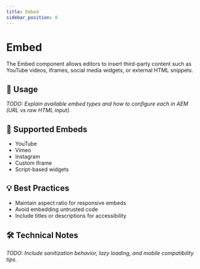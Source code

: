 ```yaml
---
title: Embed
sidebar_position: 8
---
```


# Embed

The Embed component allows editors to insert third-party content such as YouTube videos, iframes, social media widgets, or external HTML snippets.

## 🧩 Usage

_TODO: Explain available embed types and how to configure each in AEM (URL vs raw HTML input)._

## 🔗 Supported Embeds

- YouTube
- Vimeo
- Instagram
- Custom iframe
- Script-based widgets

## 💡 Best Practices

- Maintain aspect ratio for responsive embeds
- Avoid embedding untrusted code
- Include titles or descriptions for accessibility

## 🛠️ Technical Notes

_TODO: Include sanitization behavior, lazy loading, and mobile compatibility tips._
